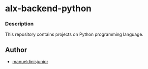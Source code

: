 # alx-backend-python

### Description
This repository contains projects on Python programming language.

## Author
* [manueldinisjunior](https://github.com/manueldinisjunior)
